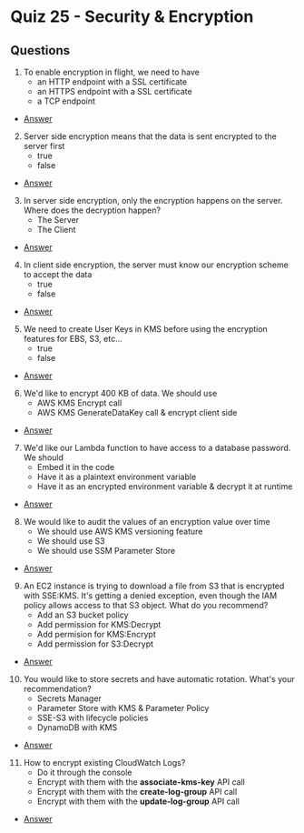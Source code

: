 # Quiz 25 - Security & Encryption

## Questions
1. To enable encryption in flight, we need to have
    * an HTTP endpoint with a SSL certificate
    * an HTTPS endpoint with a SSL certificate
    * a TCP endpoint
* [Answer](https://i.imgur.com/vavJde5.png)
2. Server side encryption means that the data is sent encrypted to the server first
    * true
    * false
* [Answer](https://i.imgur.com/MMdJpDr.png)
3. In server side encryption, only the encryption happens on the server. Where does the decryption happen?
    * The Server
    * The Client
* [Answer](https://i.imgur.com/vxIlyQz.png)
4. In client side encryption, the server must know our encryption scheme to accept the data
    * true
    * false
* [Answer](https://i.imgur.com/vDwXzc7.png)
5. We need to create User Keys in KMS before using the encryption features for EBS, S3, etc...
    * true
    * false
* [Answer](https://i.imgur.com/HYuLhBt.png)
6. We'd like to encrypt 400 KB of data. We should use
    * AWS KMS Encrypt call
    * AWS KMS GenerateDataKey call & encrypt client side
* [Answer](https://i.imgur.com/NAMlKRN.png)
7. We'd like our Lambda function to have access to a database password. We should
    * Embed it in the code
    * Have it as a plaintext environment variable
    * Have it as an encrypted environment variable & decrypt it at runtime
* [Answer](https://i.imgur.com/RGZAgEU.png)
8. We would like to audit the values of an encryption value over time
    * We should use AWS KMS versioning feature
    * We should use S3
    * We should use SSM Parameter Store
* [Answer](https://i.imgur.com/eUPvHUq.png)
9. An EC2 instance is trying to download a file from S3 that is encrypted with SSE:KMS. It's getting a denied exception, even though the IAM policy allows access to that S3 object. What do you recommend?
    * Add an S3 bucket policy
    * Add permission for KMS:Decrypt
    * Add permision for KMS:Encrypt
    * Add permission for S3:Decrypt
* [Answer](https://i.imgur.com/fmsvpOk.png)
10. You would like to store secrets and have automatic rotation. What's your recommendation?
    * Secrets Manager
    * Parameter Store with KMS & Parameter Policy
    * SSE-S3 with lifecycle policies
    * DynamoDB with KMS
* [Answer](https://i.imgur.com/JygGnbk.png)
11. How to encrypt existing CloudWatch Logs?
    * Do it through the console
    * Encrypt with them with the **associate-kms-key** API call
    * Encrypt with them with the **create-log-group** API call
    * Encrypt with them with the **update-log-group** API call
* [Answer](https://i.imgur.com/HL0dtWe.png)
